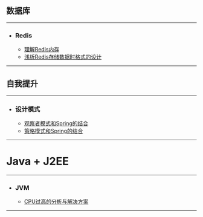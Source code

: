 ## 数据库
----
- ### Redis
  - [理解Redis内存](DB/redis/RedisMemory.md)
  - [浅析Redis存储数据时格式的设计](DB/redis/RedisSaveDesign.md)
----
## 自我提升
----
- ### 设计模式
  - [观察者模式和Spring的结合](Promotion/DesignPatterns/ObserverPattern.md)
  - [策略模式和Spring的结合](Promotion/DesignPatterns/StrategyPattern.md)
 ---- 
# Java + J2EE
----
- ### JVM
  - [CPU过高的分析与解决方案](JavaJ2EE/JVM/SolveCPUHigher.md)
----
  

